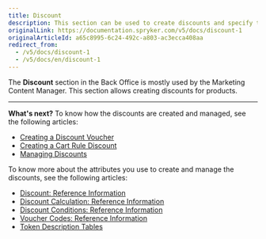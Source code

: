 ```yaml
---
title: Discount
description: This section can be used to create discounts and specify their types, vouchers, and cart rules, as well as to define what and when to apply the discount to.
originalLink: https://documentation.spryker.com/v5/docs/discount-1
originalArticleId: a65c8995-6c24-492c-a803-ac3ecca408aa
redirect_from:
  - /v5/docs/discount-1
  - /v5/docs/en/discount-1
---
```


The **Discount** section in the Back Office is mostly used by the Marketing Content Manager.
This section allows creating discounts for products.


* * *
**What's next?**
To know how the discounts are created and managed, see the following articles:
* [Creating a Discount Voucher](https://documentation.spryker.com/v5/docs/en/creating-a-discount-voucher)
* [Creating a Cart Rule Discount](https://documentation.spryker.com/v5/docs/en/creating-a-cart-rule-discount)
* [Managing Discounts](/docs/scos/user/user-guides/202005.0/back-office-user-guide/merchandising/discount/managing-discounts.html)

To know more about the attributes you use to create and manage the discounts, see the following articles:
* [Discount: Reference Information](/docs/scos/user/user-guides/202005.0/back-office-user-guide/merchandising/discount/references/discount-reference-information.html)
* [Discount Calculation: Reference Information](/docs/scos/user/user-guides/202005.0/back-office-user-guide/merchandising/discount/references/discount-calculation-reference-information.html)
* [Discount Conditions: Reference Information](/docs/scos/user/user-guides/202005.0/back-office-user-guide/merchandising/discount/references/discount-conditions-reference-information.html)
* [Voucher Codes: Reference Information](/docs/scos/user/user-guides/202005.0/back-office-user-guide/merchandising/discount/references/voucher-codes-reference-information.html)
* [Token Description Tables](/docs/scos/user/user-guides/202005.0/back-office-user-guide/merchandising/discount/references/token-description-tables.html)
